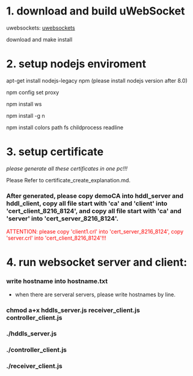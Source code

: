 # 1. download and build uWebSocket

uwebsockets: [uwebsockets](https://github.com/uNetworking/uWebSockets)

download and make install


# 2. setup nodejs enviroment

 apt-get install nodejs-legacy npm (please install nodejs version after 8.0)

 npm config set proxy <proxy>

 npm install ws

 npm install -g n

 npm install colors path fs childprocess readline

# 3. setup certificate
*please generate all these certificates in one pc!!!*

Please Refer to certificate_create_explanation.md.

### After generated, please copy demoCA into hddl_server and hddl_client, copy all file start with 'ca' and 'client' into 'cert_client_8216_8124', and copy all file start with 'ca' and 'server' into 'cert_server_8216_8124'.

<span style="color:red">ATTENTION: please copy 'client1.crl' into 'cert_server_8216_8124', copy  'server.crl' into 'cert_client_8216_8124'!!!</span>


# 4. run websocket server and client:

### write hostname into hostname.txt
- when there are serveral servers, please write hostnames by line.
### chmod a+x hddls_server.js receiver_client.js controller_client.js
### ./hddls_server.js
### ./controller_client.js
### ./receiver_client.js
